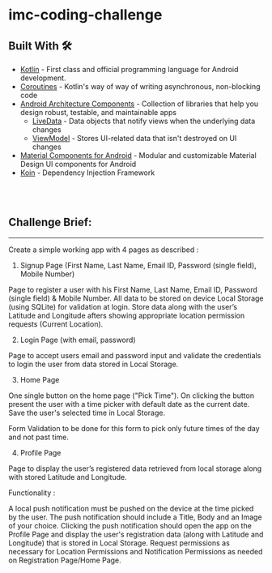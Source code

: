 # imc-coding-challenge

Built With 🛠
-------
- [Kotlin](https://kotlinlang.org/) - First class and official programming language for Android development.
- [Coroutines](https://kotlinlang.org/docs/reference/coroutines-overview.html) - Kotlin's way of way of writing asynchronous, non-blocking code
- [Android Architecture Components](https://developer.android.com/topic/libraries/architecture) - Collection of libraries that help you design robust, testable, and maintainable apps
  - [LiveData](https://developer.android.com/topic/libraries/architecture/livedata) - Data objects that notify views when the underlying data changes
  - [ViewModel](https://developer.android.com/topic/libraries/architecture/viewmodel) - Stores UI-related data that isn't destroyed on UI changes
- [Material Components for Android](https://github.com/material-components/material-components-android) - Modular and customizable Material Design UI components for Android
- [Koin](https://github.com/InsertKoinIO/com.egoriku.landing.koin) - Dependency Injection Framework

<br/><br/>
## Challenge Brief:
-------
Create a simple working app with 4 pages as described :

 

1) Signup Page (First Name, Last Name, Email ID, Password (single field), Mobile Number)

Page to register a user with his First Name, Last Name, Email ID, Password (single field) & Mobile Number. All data to be stored on device Local Storage (using SQLite) for validation at login. Store data along with the user’s Latitude and Longitude afters showing appropriate location permission requests (Current Location).

              

2) Login Page (with email, password)

Page to accept users email and password input and validate the credentials to login the user from data stored in Local Storage.

              

3) Home Page

One single button on the home page ("Pick Time"). On clicking the button present the user with a time picker with default date as the current date. Save the user's selected time in Local Storage.

Form Validation to be done for this form to pick only future times of the day and not past time.

              

4) Profile Page

Page to display the user’s registered data retrieved from local storage along with stored Latitude and Longitude.

              

Functionality :

A local push notification must be pushed on the device at the time picked by the user. The push notification should include a Title, Body and an Image of your choice. Clicking the push notification should open the app on the Profile Page and display the user's registration data (along with Latitude and Longitude) that is stored in Local Storage. Request permissions as necessary for Location Permissions and Notification Permissions as needed on Registration Page/Home Page.